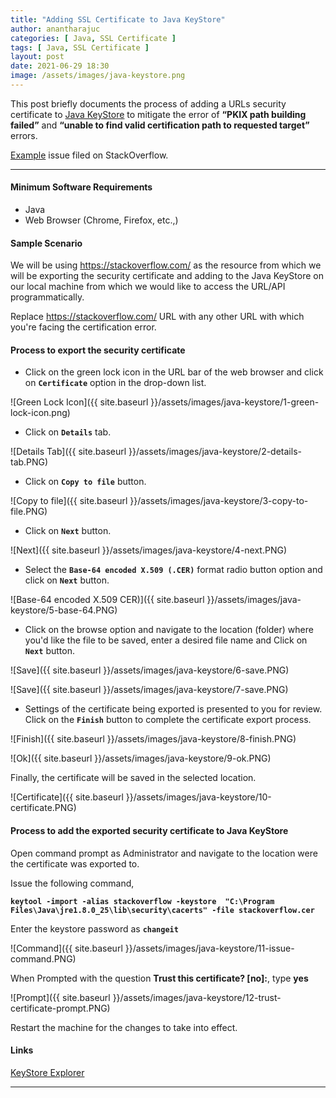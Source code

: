 ```yaml
---
title: "Adding SSL Certificate to Java KeyStore"
author: anantharajuc
categories: [ Java, SSL Certificate ]
tags: [ Java, SSL Certificate ]
layout: post
date: 2021-06-29 18:30
image: /assets/images/java-keystore.png
---
```


This post briefly documents the process of adding a URLs security certificate to [Java KeyStore](https://en.wikipedia.org/wiki/Java_KeyStore) to mitigate the error of **“PKIX path building failed”** and **“unable to find valid certification path to requested target”** errors.

[Example](https://stackoverflow.com/questions/21076179/pkix-path-building-failed-and-unable-to-find-valid-certification-path-to-requ) issue filed on StackOverflow.

---

#### Minimum Software Requirements

- Java
- Web Browser (Chrome, Firefox, etc.,)

#### Sample Scenario

We will be using https://stackoverflow.com/ as the resource from which we will be exporting the security certificate and adding to the Java KeyStore on our local machine from which we would like to access the URL/API programmatically.

Replace https://stackoverflow.com/ URL with any other URL with which you're facing the certification error.

#### Process to export the security certificate

-	Click on the green lock icon in the URL bar of the web browser and click on **`Certificate`** option in the drop-down list.

![Green Lock Icon]({{ site.baseurl }}/assets/images/java-keystore/1-green-lock-icon.png)  

-	Click on  **`Details`** tab.

![Details Tab]({{ site.baseurl }}/assets/images/java-keystore/2-details-tab.PNG)  

-	Click on **`Copy to file`** button. 

![Copy to file]({{ site.baseurl }}/assets/images/java-keystore/3-copy-to-file.PNG)  

-	Click on **`Next`** button.

![Next]({{ site.baseurl }}/assets/images/java-keystore/4-next.PNG)  

-	Select the **`Base-64 encoded X.509 (.CER)`** format radio button option and click on **`Next`** button.

![Base-64 encoded X.509 CER)]({{ site.baseurl }}/assets/images/java-keystore/5-base-64.PNG)  

-	Click on the browse option and navigate to the location (folder) where you'd like the file to be saved, enter a desired file name and Click on **`Next`** button.

![Save]({{ site.baseurl }}/assets/images/java-keystore/6-save.PNG)  

![Save]({{ site.baseurl }}/assets/images/java-keystore/7-save.PNG)  

-	Settings of the certificate being exported is presented to you for review. Click on the **`Finish`** button to complete the certificate export process.

![Finish]({{ site.baseurl }}/assets/images/java-keystore/8-finish.PNG)  

![Ok]({{ site.baseurl }}/assets/images/java-keystore/9-ok.PNG)  

Finally, the certificate will be saved in the selected location.

![Certificate]({{ site.baseurl }}/assets/images/java-keystore/10-certificate.PNG)  

#### Process to add the exported security certificate to Java KeyStore

Open command prompt as Administrator and navigate to the location were the certificate was exported to.

Issue the following command, 

**`keytool -import -alias stackoverflow -keystore  "C:\Program Files\Java\jre1.8.0_25\lib\security\cacerts" -file stackoverflow.cer`**

Enter the keystore password as **`changeit`**

![Command]({{ site.baseurl }}/assets/images/java-keystore/11-issue-command.PNG)  

When Prompted with the question **Trust this certificate? [no]:**, type **yes** 

![Prompt]({{ site.baseurl }}/assets/images/java-keystore/12-trust-certificate-prompt.PNG)  

Restart the machine for the changes to take into effect.

#### Links

[KeyStore Explorer](https://keystore-explorer.org/index.html)

---